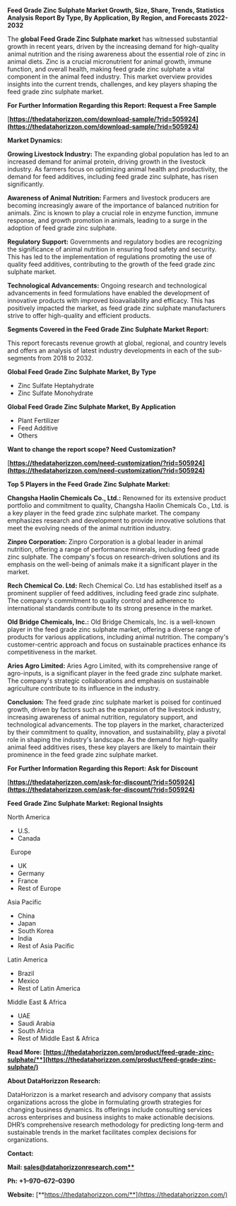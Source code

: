 ﻿**Feed Grade Zinc Sulphate  Market Growth, Size, Share, Trends, Statistics Analysis Report By Type, By Application, By Region, and Forecasts 2022-2032**

The **global Feed Grade Zinc Sulphate market** has witnessed substantial growth in recent years, driven by the increasing demand for high-quality animal nutrition and the rising awareness about the essential role of zinc in animal diets. Zinc is a crucial micronutrient for animal growth, immune function, and overall health, making feed grade zinc sulphate a vital component in the animal feed industry. This market overview provides insights into the current trends, challenges, and key players shaping the feed grade zinc sulphate market. 

**For Further Information Regarding this Report: Request a Free Sample**	

[**https://thedatahorizzon.com/download-sample/?rid=505924](https://thedatahorizzon.com/download-sample/?rid=505924)** 

**Market Dynamics:**

**Growing Livestock Industry:** The expanding global population has led to an increased demand for animal protein, driving growth in the livestock industry. As farmers focus on optimizing animal health and productivity, the demand for feed additives, including feed grade zinc sulphate, has risen significantly.

**Awareness of Animal Nutrition:** Farmers and livestock producers are becoming increasingly aware of the importance of balanced nutrition for animals. Zinc is known to play a crucial role in enzyme function, immune response, and growth promotion in animals, leading to a surge in the adoption of feed grade zinc sulphate.

**Regulatory Support:** Governments and regulatory bodies are recognizing the significance of animal nutrition in ensuring food safety and security. This has led to the implementation of regulations promoting the use of quality feed additives, contributing to the growth of the feed grade zinc sulphate market.

**Technological Advancements:** Ongoing research and technological advancements in feed formulations have enabled the development of innovative products with improved bioavailability and efficacy. This has positively impacted the market, as feed grade zinc sulphate manufacturers strive to offer high-quality and efficient products.

**Segments Covered in the Feed Grade Zinc Sulphate Market Report:** 

This report forecasts revenue growth at global, regional, and country levels and offers an analysis of latest industry developments in each of the sub-segments from 2018 to 2032.

**Global Feed Grade Zinc Sulphate Market, By Type**

- Zinc Sulfate Heptahydrate
- Zinc Sulfate Monohydrate

**Global Feed Grade Zinc Sulphate Market, By Application**

- Plant Fertilizer
- Feed Additive
- Others

**Want to change the report scope? Need Customization?**

[**https://thedatahorizzon.com/need-customization/?rid=505924](https://thedatahorizzon.com/need-customization/?rid=505924)** 

**Top 5 Players in the Feed Grade Zinc Sulphate Market:**

**Changsha Haolin Chemicals Co., Ltd.:** Renowned for its extensive product portfolio and commitment to quality, Changsha Haolin Chemicals Co., Ltd. is a key player in the feed grade zinc sulphate market. The company emphasizes research and development to provide innovative solutions that meet the evolving needs of the animal nutrition industry.

**Zinpro Corporation:** Zinpro Corporation is a global leader in animal nutrition, offering a range of performance minerals, including feed grade zinc sulphate. The company's focus on research-driven solutions and its emphasis on the well-being of animals make it a significant player in the market.

**Rech Chemical Co. Ltd:** Rech Chemical Co. Ltd has established itself as a prominent supplier of feed additives, including feed grade zinc sulphate. The company's commitment to quality control and adherence to international standards contribute to its strong presence in the market.

**Old Bridge Chemicals, Inc.:** Old Bridge Chemicals, Inc. is a well-known player in the feed grade zinc sulphate market, offering a diverse range of products for various applications, including animal nutrition. The company's customer-centric approach and focus on sustainable practices enhance its competitiveness in the market.

**Aries Agro Limited:** Aries Agro Limited, with its comprehensive range of agro-inputs, is a significant player in the feed grade zinc sulphate market. The company's strategic collaborations and emphasis on sustainable agriculture contribute to its influence in the industry.

**Conclusion:** The feed grade zinc sulphate market is poised for continued growth, driven by factors such as the expansion of the livestock industry, increasing awareness of animal nutrition, regulatory support, and technological advancements. The top players in the market, characterized by their commitment to quality, innovation, and sustainability, play a pivotal role in shaping the industry's landscape. As the demand for high-quality animal feed additives rises, these key players are likely to maintain their prominence in the feed grade zinc sulphate market.

**For Further Information Regarding this Report: Ask for Discount**	

[**https://thedatahorizzon.com/ask-for-discount/?rid=505924](https://thedatahorizzon.com/ask-for-discount/?rid=505924)** 

**Feed Grade Zinc Sulphate Market: Regional Insights**

North America

- U.S.
- Canada

` `Europe

- UK
- Germany
- France
- Rest of Europe

Asia Pacific

- China
- Japan
- South Korea
- India
- Rest of Asia Pacific

Latin America

- Brazil
- Mexico
- Rest of Latin America

Middle East & Africa

- UAE
- Saudi Arabia
- South Africa
- Rest of Middle East & Africa

**Read More: [https://thedatahorizzon.com/product/feed-grade-zinc-sulphate/**](https://thedatahorizzon.com/product/feed-grade-zinc-sulphate/)** 

**About DataHorizzon Research:**

DataHorizzon is a market research and advisory company that assists organizations across the globe in formulating growth strategies for changing business dynamics. Its offerings include consulting services across enterprises and business insights to make actionable decisions. DHR’s comprehensive research methodology for predicting long-term and sustainable trends in the market facilitates complex decisions for organizations.

**Contact:**

**Mail: [sales@datahorizzonresearch.com**](mailto:sales@datahorizzonresearch.com)**

**Ph:** **+1–970–672–0390**

**Website:** [**https://thedatahorizzon.com/**](https://thedatahorizzon.com/)


